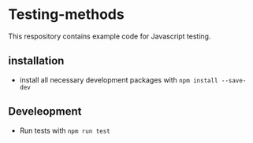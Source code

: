 # Testing-methods

This respository contains example code for Javascript testing.

## installation

- install all necessary development packages with `npm install --save-dev`

## Develeopment

- Run tests with `npm run test`